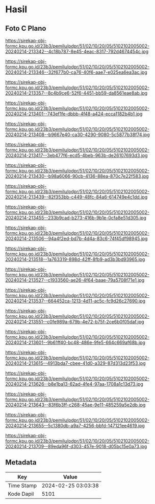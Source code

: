 # Hasil

## Foto C Plano

https://sirekap-obj-formc.kpu.go.id/23b3/pemilu/pdpr/51/02/10/20/05/5102102005002-20240214-213342--4c18b787-8e45-4eac-8317-792d4674454c.jpg

https://sirekap-obj-formc.kpu.go.id/23b3/pemilu/pdpr/51/02/10/20/05/5102102005002-20240214-213346--32f677b0-ca76-40f6-aae7-e025ea6ea3ac.jpg

https://sirekap-obj-formc.kpu.go.id/23b3/pemilu/pdpr/51/02/10/20/05/5102102005002-20240214-213357--8c4b9ce6-52f6-4451-bb59-da8561eae8ab.jpg

https://sirekap-obj-formc.kpu.go.id/23b3/pemilu/pdpr/51/02/10/20/05/5102102005002-20240214-213401--743ef1fe-dbbb-4f48-a424-ecca1182b4b1.jpg

https://sirekap-obj-formc.kpu.go.id/23b3/pemilu/pdpr/51/02/10/20/05/5102102005002-20240214-213408--b9667e40-ca30-4290-9080-5c5877b38f74.jpg

https://sirekap-obj-formc.kpu.go.id/23b3/pemilu/pdpr/51/02/10/20/05/5102102005002-20240214-213417--3eb477f6-ecd5-4beb-963b-de26107693d3.jpg

https://sirekap-obj-formc.kpu.go.id/23b3/pemilu/pdpr/51/02/10/20/05/5102102005002-20240214-213430--b98a6066-90cb-4136-88ea-870c7e22f583.jpg

https://sirekap-obj-formc.kpu.go.id/23b3/pemilu/pdpr/51/02/10/20/05/5102102005002-20240214-213439--82f353bb-c449-48fc-84a6-614749e4c1dd.jpg

https://sirekap-obj-formc.kpu.go.id/23b3/pemilu/pdpr/51/02/10/20/05/5102102005002-20240214-213455--233b9cad-b273-416b-9b1e-0cfa8e51d305.jpg

https://sirekap-obj-formc.kpu.go.id/23b3/pemilu/pdpr/51/02/10/20/05/5102102005002-20240214-213506--94a4f2ed-bd7b-4d4a-83c6-74f45df98945.jpg

https://sirekap-obj-formc.kpu.go.id/23b3/pemilu/pdpr/51/02/10/20/05/5102102005002-20240214-213518--1a763319-898d-42ff-8fb9-ad3b3bd93965.jpg

https://sirekap-obj-formc.kpu.go.id/23b3/pemilu/pdpr/51/02/10/20/05/5102102005002-20240214-213527--c1933560-ae26-4f64-baae-79a5708f71e1.jpg

https://sirekap-obj-formc.kpu.go.id/23b3/pemilu/pdpr/51/02/10/20/05/5102102005002-20240214-213537--664452ca-1213-4d11-ac5c-fc9d26c27690.jpg

https://sirekap-obj-formc.kpu.go.id/23b3/pemilu/pdpr/51/02/10/20/05/5102102005002-20240214-213551--c0fe989a-679b-4e72-b75f-2ce6b0f05daf.jpg

https://sirekap-obj-formc.kpu.go.id/23b3/pemilu/pdpr/51/02/10/20/05/5102102005002-20240214-213601--9b61ff40-bc48-486e-9fe5-664c669af68b.jpg

https://sirekap-obj-formc.kpu.go.id/23b3/pemilu/pdpr/51/02/10/20/05/5102102005002-20240214-213615--4913bda7-cbee-41d0-a329-87d313d23f53.jpg

https://sirekap-obj-formc.kpu.go.id/23b3/pemilu/pdpr/51/02/10/20/05/5102102005002-20240214-213626--b8e1ba13-62ad-4fe4-97aa-1708a1c13d73.jpg

https://sirekap-obj-formc.kpu.go.id/23b3/pemilu/pdpr/51/02/10/20/05/5102102005002-20240214-213643--83f6b3ff-c268-45ae-9e11-485259a5e2db.jpg

https://sirekap-obj-formc.kpu.go.id/23b3/pemilu/pdpr/51/02/10/20/05/5102102005002-20240214-213655--5c1380db-a9a7-4256-bbfd-147121ee4619.jpg

https://sirekap-obj-formc.kpu.go.id/23b3/pemilu/pdpr/51/02/10/20/05/5102102005002-20240214-213709--89eda96f-d303-457e-9018-d05bc15e0a73.jpg


## Metadata

| Key        | Value               |
| ---------- | ------------------- |
| Time Stamp | 2024-02-25 03:03:38 |
| Kode Dapil | 5101                |



